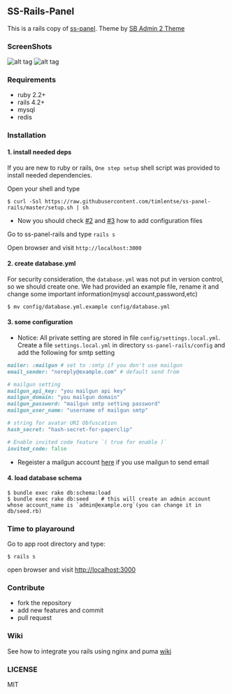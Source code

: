 ## SS-Rails-Panel

This is a rails copy of [ss-panel](https://github.com/orvice/ss-panel). Theme by [SB Admin 2 Theme](http://startbootstrap.com/template-overviews/sb-admin-2/)

### ScreenShots
![alt tag](https://raw.githubusercontent.com/timlentse/ss-panel-rails/master/public/home.png)
![alt tag](https://raw.githubusercontent.com/timlentse/ss-panel-rails/master/public/index.png)

### Requirements
* ruby 2.2+
* rails 4.2+
* mysql
* redis

### Installation

#### 1. install needed deps

If you are new to ruby or rails, `One step setup` shell script was provided to install needed dependencies.

Open your shell and type

```shell
$ curl -Ssl https://raw.githubusercontent.com/timlentse/ss-panel-rails/master/setup.sh | sh
```

* Now you should check [#2](#4-create-databaseyml) and [#3](#5-some-configuration) how to add configuration files

Go to ss-panel-rails and type `rails s`

Open browser and visit `http://localhost:3000`


#### 2. create database.yml

For security consideration, the `database.yml` was not put in version control, so we should create one.
We had provided an example file, rename it and change some important information(mysql account,password,etc)

```shell
$ mv config/database.yml.example config/database.yml
```

#### 3. some configuration
* Notice: 
All private setting are stored in file `config/settings.local.yml`. Create a file `settings.local.yml` in directory `ss-panel-rails/config` and add the following for smtp setting
```ruby
mailer: :mailgun # set to :smtp if you don't use mailgun
email_sender: "noreply@example.com" # default send from

# mailgun setting
mailgun_api_key: "you mailgun api key"
mailgun_domain: "you mailgun domain"
mailgun_password: "mailgun smtp setting password"
mailgun_user_name: "username of mailgun smtp"

# string for avatar URI Obfuscation
hash_secret: "hash-secret-for-paperclip"

# Enable invited code feature `( true for enable )`
invited_code: false
```
* Regeister a mailgun account [here](http://www.mailgun.com) if you use mailgun to send email

#### 4. load database schema 

```shell
$ bundle exec rake db:schema:load
$ bundle exec rake db:seed    # this will create an admin account whose account_name is `admin@example.org`(you can change it in db/seed.rb)
```

### Time to playaround
Go to app root directory and type:
```shell
$ rails s
```
open browser and visit [http://localhost:3000](http://localhost:3000)

### Contribute

* fork the repository
* add new features and commit
* pull request

### Wiki
See how to integrate you rails using nginx and puma [wiki](https://github.com/timlentse/ss-panel-rails/wiki)

### LICENSE
MIT
